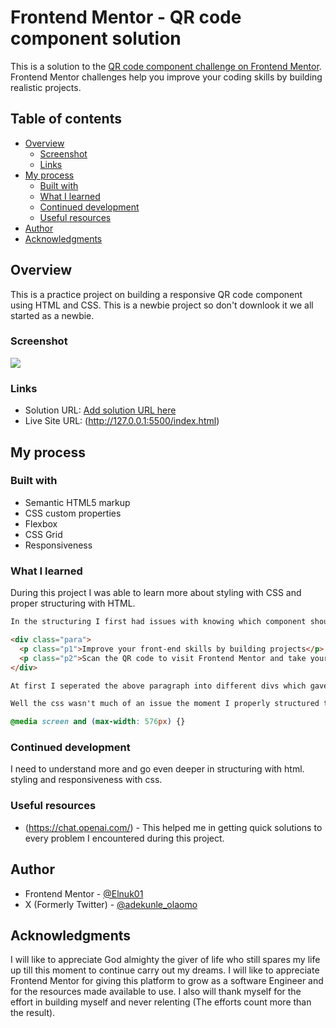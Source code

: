 # Frontend Mentor - QR code component solution

This is a solution to the [QR code component challenge on Frontend Mentor](https://www.frontendmentor.io/challenges/qr-code-component-iux_sIO_H). Frontend Mentor challenges help you improve your coding skills by building realistic projects. 

## Table of contents

- [Overview](#overview)
  - [Screenshot](#screenshot)
  - [Links](#links)
- [My process](#my-process)
  - [Built with](#built-with)
  - [What I learned](#what-i-learned)
  - [Continued development](#continued-development)
  - [Useful resources](#useful-resources)
- [Author](#author)
- [Acknowledgments](#acknowledgments)


## Overview

This is a practice project on building a responsive QR code component using HTML and CSS. This is a newbie project so don't downlook it we all started as a newbie.

### Screenshot

![](./images/QR%20code%20desktop.png)


### Links

- Solution URL: [Add solution URL here](https://your-solution-url.com)
- Live Site URL: (http://127.0.0.1:5500/index.html)

## My process

### Built with

- Semantic HTML5 markup
- CSS custom properties
- Flexbox
- CSS Grid
- Responsiveness


### What I learned

During this project I was able to learn more about styling with CSS and proper structuring with HTML.

```html
In the structuring I first had issues with knowing which component should have a div on it own and which component should be together in a div, but I figured it out finally which made it easier for me to style.

<div class="para">
  <p class="p1">Improve your front-end skills by building projects</p>
  <p class="p2">Scan the QR code to visit Frontend Mentor and take your coding skills to the next level</p>
</div>

At first I seperated the above paragraph into different divs which gave me issues styling, but I figured I could still put them in same div and just give them a different class name.
```

```css
Well the css wasn't much of an issue the moment I properly structured the html. I got to learn how to style for different screen sizes making it responsive, at first I didn't the function to enter before styling for diiferent screens then I found out the below function to style screens. 

@media screen and (max-width: 576px) {}
```

### Continued development

I need to understand more and go even deeper in structuring with html. styling and responsiveness with css.

### Useful resources

- (https://chat.openai.com/) - This helped me in getting quick solutions to every problem I encountered during this project.

## Author

- Frontend Mentor - [@Elnuk01](https://www.frontendmentor.io/profile/Elnuk01)
- X (Formerly Twitter) - [@adekunle_olaomo](https://www.twitter.com/adekunle_olaomo)

## Acknowledgments

I will like to appreciate God almighty the giver of life who still spares my life up till this moment to continue carry out my dreams. I will like to appreciate Frontend Mentor for giving this platform to grow as a software Engineer and for the resources made available to use. I also will thank myself for the effort in building myself and never relenting (The efforts count more than the result).
